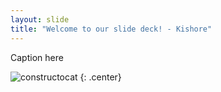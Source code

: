 ```yaml
---
layout: slide
title: "Welcome to our slide deck! - Kishore"
---
```


Caption here

![constructocat](https://octodex.github.com/images/constructocat2.jpg)
{: .center}
